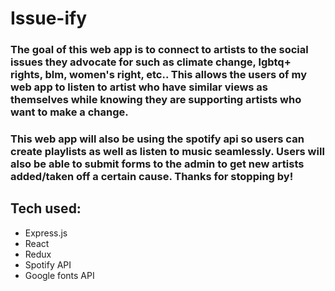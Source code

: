 # Issue-ify

### The goal of this web app is to connect to artists to the social issues they advocate for such as climate change, lgbtq+ rights, blm, women's right, etc.. This allows the users of my web app to listen to artist who have similar views as themselves while knowing they are supporting artists who want to make a change.
### This web app will also be using the spotify api so users can create playlists as well as listen to music seamlessly. Users will also be able to submit forms to the admin to get new artists added/taken off a certain cause. Thanks for stopping by!
## Tech used: 
* Express.js 
* React
* Redux 
* Spotify API
* Google fonts API
